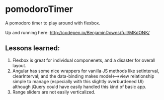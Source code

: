 # pomodoroTimer
A pomodoro timer to play around with flexbox.

Up and running here: http://codepen.io/BenjaminDowns/full/MKdONK/

## Lessons learned: 
1. Flexbox is great for individual componenets, and a disaster for overall layout.
2. Angular has some nice wrappers for vanilla JS methods like setInterval, clearInterval; and the data-binding makes model<-->view relationship simple to manage (especially with this slightly overburdened UI) although jQuery could have easily handled this kind of basic app.
3. Range sliders are not easily verticalized. 
